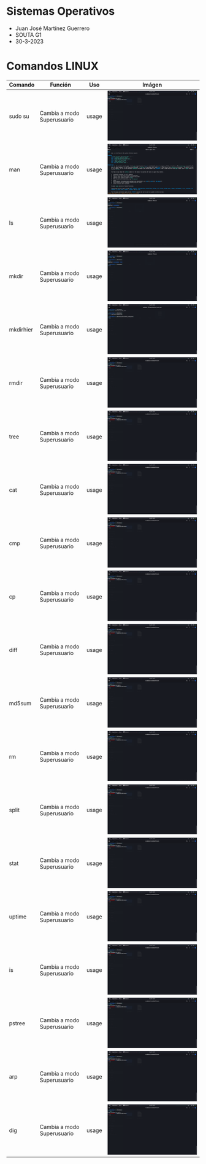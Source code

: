 # Sistemas Operativos
- Juan José Martínez Guerrero
- SOUTA G1
- 30-3-2023

# Comandos LINUX

| Comando | Función  | Uso  | Imágen |
| ------- | --- | --- | --- |
| sudo su | Cambia a modo Superusuario | usage | ![1](./Screenshots/1.png) |
| man | Cambia a modo Superusuario | usage | ![1](./Screenshots/2.png) |
| ls | Cambia a modo Superusuario | usage | ![1](./Screenshots/3.png) |
| mkdir | Cambia a modo Superusuario | usage | ![1](./Screenshots/4.png) |
| mkdirhier | Cambia a modo Superusuario | usage | ![1](./Screenshots/5.png) |
| rmdir | Cambia a modo Superusuario | usage | ![1](./Screenshots/1.png) |
| tree | Cambia a modo Superusuario | usage | ![1](./Screenshots/1.png) |
| cat | Cambia a modo Superusuario | usage | ![1](./Screenshots/1.png) |
| cmp | Cambia a modo Superusuario | usage | ![1](./Screenshots/1.png) |
| cp | Cambia a modo Superusuario | usage | ![1](./Screenshots/1.png) |
| diff | Cambia a modo Superusuario | usage | ![1](./Screenshots/1.png) |
| md5sum | Cambia a modo Superusuario | usage | ![1](./Screenshots/1.png) |
| rm | Cambia a modo Superusuario | usage | ![1](./Screenshots/1.png) |
| split | Cambia a modo Superusuario | usage | ![1](./Screenshots/1.png) |
| stat | Cambia a modo Superusuario | usage | ![1](./Screenshots/1.png) |
| uptime | Cambia a modo Superusuario | usage | ![1](./Screenshots/1.png) |
| is | Cambia a modo Superusuario | usage | ![1](./Screenshots/1.png) |
| pstree | Cambia a modo Superusuario | usage | ![1](./Screenshots/1.png) |
| arp | Cambia a modo Superusuario | usage | ![1](./Screenshots/1.png) |
| dig | Cambia a modo Superusuario | usage | ![1](./Screenshots/1.png) |
